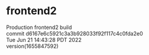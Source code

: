 # frontend2  
Production frontend2 build  
commit d6167e6c5921c3a3b928033f92f117c4c0fda2e0  
Tue Jun 21 14:43:28 PDT 2022  
version(1655847592)  
